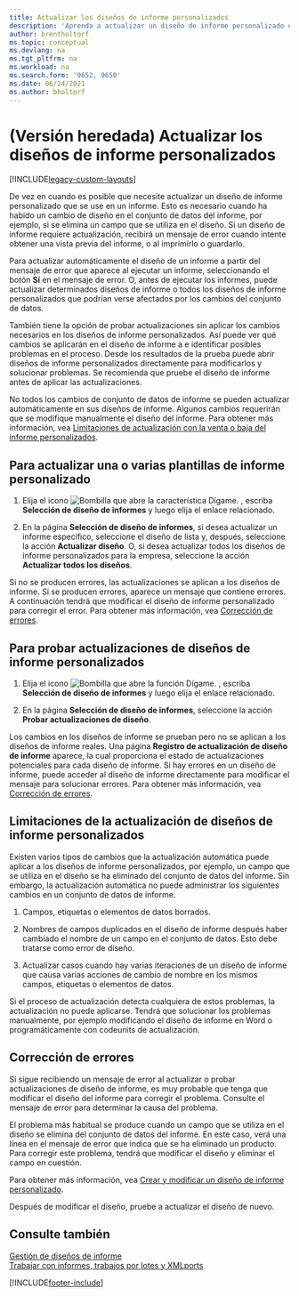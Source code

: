 ```yaml
---
title: Actualizar los diseños de informe personalizados
description: 'Aprenda a actualizar un diseño de informe personalizado que se utiliza en un informe cuando hay cambios de diseño en el conjunto de datos del informe, por ejemplo.'
author: brentholtorf
ms.topic: conceptual
ms.devlang: na
ms.tgt_pltfrm: na
ms.workload: na
ms.search.form: '9652, 9650'
ms.date: 06/24/2021
ms.author: bholtorf
---
```

# (Versión heredada) Actualizar los diseños de informe personalizados

[!INCLUDE[legacy-custom-layouts](includes/legacy-custom-layouts.md)]

De vez en cuando es posible que necesite actualizar un diseño de informe personalizado que se use en un informe. Esto es necesario cuando ha habido un cambio de diseño en el conjunto de datos del informe, por ejemplo, si se elimina un campo que se utiliza en el diseño. Si un diseño de informe requiere actualización, recibirá un mensaje de error cuando intente obtener una vista previa del informe, o al imprimirlo o guardarlo.  

Para actualizar automáticamente el diseño de un informe a partir del mensaje de error que aparece al ejecutar un informe, seleccionando el botón **Sí** en el mensaje de error. O, antes de ejecutar los informes, puede actualizar determinados diseños de informe o todos los diseños de informe personalizados que podrían verse afectados por los cambios del conjunto de datos.  

También tiene la opción de probar actualizaciones sin aplicar los cambios necesarios en los diseños de informe personalizados. Así puede ver qué cambios se aplicarán en el diseño de informe a e identificar posibles problemas en el proceso. Desde los resultados de la prueba puede abrir diseños de informe personalizados directamente para modificarlos y solucionar problemas. Se recomienda que pruebe el diseño de informe antes de aplicar las actualizaciones.  

No todos los cambios de conjunto de datos de informe se pueden actualizar automáticamente en sus diseños de informe. Algunos cambios requerirán que se modifique manualmente el diseño del informe. Para obtener más información, vea [Limitaciones de actualización con la venta o baja del informe personalizados](ui-update-report-layouts.md#UpdateLimitations).  

## Para actualizar una o varias plantillas de informe personalizado  

1.  Elija el icono ![Bombilla que abre la característica Dígame.](media/ui-search/search_small.png "Dígame qué desea hacer") , escriba **Selección de diseño de informes** y luego elija el enlace relacionado.  

2.  En la página **Selección de diseño de informes**, si desea actualizar un informe específico, seleccione el diseño de lista y, después, seleccione la acción **Actualizar diseño**. O, si desea actualizar todos los diseños de informe personalizados para la empresa, seleccione la acción **Actualizar todos los diseños**.  

Si no se producen errores, las actualizaciones se aplican a los diseños de informe. Si se producen errores, aparece un mensaje que contiene errores. A continuación tendrá que modificar el diseño de informe personalizado para corregir el error. Para obtener más información, vea [Corrección de errores](ui-update-report-layouts.md#FixErrors).  

## Para probar actualizaciones de diseños de informe personalizados  

1.  Elija el icono ![Bombilla que abre la función Dígame.](media/ui-search/search_small.png "Dígame qué desea hacer") , escriba **Selección de diseño de informes** y luego elija el enlace relacionado.  

2.  En la página **Selección de diseño de informes**, seleccione la acción **Probar actualizaciones de diseño**.  

 Los cambios en los diseños de informe se prueban pero no se aplican a los diseños de informe reales. Una página **Registro de actualización de diseño de informe** aparece, la cual proporciona el estado de actualizaciones potenciales para cada diseño de informe. Si hay errores en un diseño de informe, puede acceder al diseño de informe directamente para modificar el mensaje para solucionar errores. Para obtener más información, vea [Corrección de errores](ui-update-report-layouts.md#FixErrors).  

##  <a name="UpdateLimitations"></a> Limitaciones de la actualización de diseños de informe personalizados  
 Existen varios tipos de cambios que la actualización automática puede aplicar a los diseños de informe personalizados, por ejemplo, un campo que se utiliza en el diseño se ha eliminado del conjunto de datos del informe. Sin embargo, la actualización automática no puede administrar los siguientes cambios en un conjunto de datos de informe.  

1.  Campos, etiquetas o elementos de datos borrados.  

2.  Nombres de campos duplicados en el diseño de informe después haber cambiado el nombre de un campo en el conjunto de datos. Esto debe tratarse como error de diseño.  

3.  Actualizar casos cuando hay varias iteraciones de un diseño de informe que causa varias acciones de cambio de nombre en los mismos campos, etiquetas o elementos de datos.  

 Si el proceso de actualización detecta cualquiera de estos problemas, la actualización no puede aplicarse. Tendrá que solucionar los problemas manualmente, por ejemplo modificando el diseño de informe en Word o programáticamente con codeunits de actualización.  

##  <a name="FixErrors"></a> Corrección de errores  
 Si sigue recibiendo un mensaje de error al actualizar o probar actualizaciones de diseño de informe, es muy probable que tenga que modificar el diseño del informe para corregir el problema. Consulte el mensaje de error para determinar la causa del problema.  

 El problema más habitual se produce cuando un campo que se utiliza en el diseño se elimina del conjunto de datos del informe. En este caso, verá una línea en el mensaje de error que indica que se ha eliminado un producto. Para corregir este problema, tendrá que modificar el diseño y eliminar el campo en cuestión.  

 Para obtener más información, vea [Crear y modificar un diseño de informe personalizado](ui-how-create-custom-report-layout.md#ModifyCustomLayout).  

Después de modificar el diseño, pruebe a actualizar el diseño de nuevo.  

## Consulte también  
 [Gestión de diseños de informe](ui-manage-report-layouts.md)  
 [Trabajar con informes, trabajos por lotes y XMLports](ui-work-report.md)  


[!INCLUDE[footer-include](includes/footer-banner.md)]

